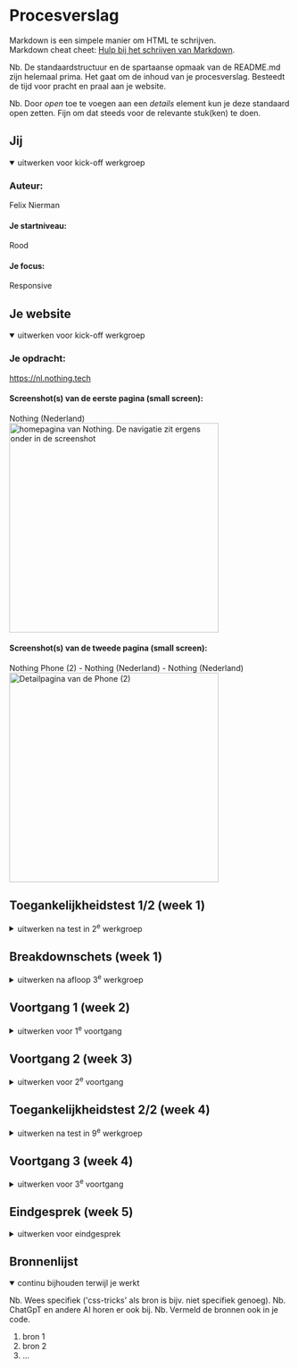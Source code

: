 # Procesverslag
Markdown is een simpele manier om HTML te schrijven.  
Markdown cheat cheet: [Hulp bij het schrijven van Markdown](https://github.com/adam-p/markdown-here/wiki/Markdown-Cheatsheet).

Nb. De standaardstructuur en de spartaanse opmaak van de README.md zijn helemaal prima. Het gaat om de inhoud van je procesverslag. Besteedt de tijd voor pracht en praal aan je website.

Nb. Door *open* toe te voegen aan een *details* element kun je deze standaard open zetten. Fijn om dat steeds voor de relevante stuk(ken) te doen.





## Jij

<details open>
  <summary>uitwerken voor kick-off werkgroep</summary>

  ### Auteur:
  Felix Nierman
  #### Je startniveau:
  Rood

  #### Je focus:
  Responsive
 
</details>





## Je website

<details open>
  <summary>uitwerken voor kick-off werkgroep</summary>

  ### Je opdracht:
  https://nl.nothing.tech

  #### Screenshot(s) van de eerste pagina (small screen): 
  Nothing (Nederland) 
  <img src="./images/chrome_screenshot_Dec 11, 2023 10_28_18 AM GMT+01_00.jpg" width="375px" alt="homepagina van Nothing. De navigatie zit ergens onder in de screenshot">

  #### Screenshot(s) van de tweede pagina (small screen):
  Nothing Phone (2) - Nothing (Nederland) - Nothing (Nederland)
  <img src="./images/Screenshot_20231211-102843.jpg" width="375px" alt="Detailpagina van de Phone (2)">
 
</details>



## Toegankelijkheidstest 1/2 (week 1)

<details>
  <summary>uitwerken na test in 2<sup>e</sup> werkgroep</summary>

  ### Bevindingen
  Lijst met je bevindingen die in de test naar voren kwamen:

</details>



## Breakdownschets (week 1)

<details>
  <summary>uitwerken na afloop 3<sup>e</sup> werkgroep</summary>

  ### de hele pagina: 
  <img src="readme-images/dummy-plaatje.jpg" width="375px" alt="breakdown van de hele pagina">

  ### dynamisch deel (bijv menu): 
  <img src="readme-images/dummy-plaatje.jpg" width="375px" alt="breakdown van een dynamisch deel">

  ### wellicht nog een dynamisch deel (bijv filter): 
  <img src="readme-images/dummy-plaatje.jpg" width="375px" alt="breakdown van nog een dynamisch deel">

</details>





## Voortgang 1 (week 2)

<details>
  <summary>uitwerken voor 1<sup>e</sup> voortgang</summary>

  ### Stand van zaken
  Ik heb tot nu toe mijn html geschreven van mijn eerste pagina en ben nog niet begonnen aan mijn css.


  ### Agenda voor meeting
  samen met je groepje opstellen

  | Tim            | Bibi               | Soufiane     | Felix            |
  | Keuze lastig   | Typografie opdracht| HTML in orde?| Website raar     |
  | responsive of  | was lastig         | ---          | ingedeeld        |
  | surfaceplane   | Misschien een      | ---          | HTML in orde?    |
  | ---            | andere website doen| ---          | ---              |
  | ---            | ---                | ---          | ---              |
  | ---            | ---                | ---          | ---              |
  | ---            | ---                | ---          | ---              |
  | ---            | ---                | ---          | ---              |


  ### Verslag van meeting
  hier na afloop snel de uitkomsten van de meeting vastleggen

  - Een a kan in een h1
  - Kan verschillende navjes maken voor verschillende a'tjes
  - Dropdown hoeft niet, alleen als je tijd over hebt
  - Pop-up hoeft niet
  - De tekst naast je img kan gewoon een p zijn, is geen h2
  - ...

</details>





## Voortgang 2 (week 3)

<details>
  <summary>uitwerken voor 2<sup>e</sup> voortgang</summary>

  ### Stand van zaken
  HTML pagina 1 helemaal af met footer ook. Begonnen css, footer nog niet af. Geen navigatie nog.


  ### Agenda voor meeting
  samen met je groepje opstellen

  | Tim            | Bibi               | Soufiane     | Felix            |
  | ---            | ---                | ---          | Flex-box naar display grid?   |
  | ---            | ---                | ---          | Font opslaan?    |
  | ---            | ---                | ---          | ---              |
  | ---            | ---                | ---          | ---              |


  ### Verslag van meeting
  hier na afloop snel de uitkomsten van de meeting vastleggen

  - Je kan een mediaquery gebruiken om je section display: grid; te maken.
  - Je kan je .otf font gewoon in een nieuw mapje zetten
  - Je kan het beste je bestand op github zetten door op upload te klikken en al je bestanden er in gooien.
  - Je deployment hoort gewoon automatisch te gaan.
  - ...

</details>





## Toegankelijkheidstest 2/2 (week 4)

<details>
  <summary>uitwerken na test in 9<sup>e</sup> werkgroep</summary>

  ### Bevindingen
  Lijst met je bevindingen die in de test naar voren kwamen (geef ook aan wat er verbeterd is):

</details>





## Voortgang 3 (week 4)

<details>
  <summary>uitwerken voor 3<sup>e</sup> voortgang</summary>

  ### Stand van zaken
  1e pagina 90% klaar. Navigatie in hamburgermenu met animatie. Responsive. Footer werkend.


  ### Agenda voor meeting
  samen met je groepje opstellen

  | Tim            | Bibi               | Soufiane     | Felix            |
  | ---            | ---                | ---          | Klopt mijn footer? |
  | ---            | ---                | ---          | ---         |
  | ---            | ---                | ---          | ---              |
  | ---            | ---                | ---          | ---              |


  ### Verslag van meeting
  hier na afloop snel de uitkomsten van de meeting vastleggen

  - punt 1
  - punt 2
  - nog een punt
  - ...

</details>





## Eindgesprek (week 5)

<details>
  <summary>uitwerken voor eindgesprek</summary>

  ### Je uitkomst - karakteristiek screenshots:
  <img src="readme-images/dummy-plaatje.jpg" width="375px" alt="uitomst opdracht 1">


  ### Dit ging goed/Heb ik geleerd: 
  Korte omschrijving met plaatjes

  <img src="readme-images/dummy-plaatje.jpg" width="375px" alt="top">


  ### Dit was lastig/Is niet gelukt:
  Korte omschrijving met plaatjes

  <img src="readme-images/dummy-plaatje.jpg" width="375px" alt="bummer">
</details>





## Bronnenlijst

<details open>
  <summary>continu bijhouden terwijl je werkt</summary>

  Nb. Wees specifiek ('css-tricks' als bron is bijv. niet specifiek genoeg). 
  Nb. ChatGpT en andere AI horen er ook bij.
  Nb. Vermeld de bronnen ook in je code.

  1. bron 1
  2. bron 2
  3. ...

</details>
